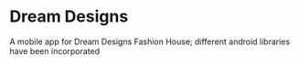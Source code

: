 # Dream Designs

A mobile app for Dream Designs Fashion House; different android libraries have been incorporated
